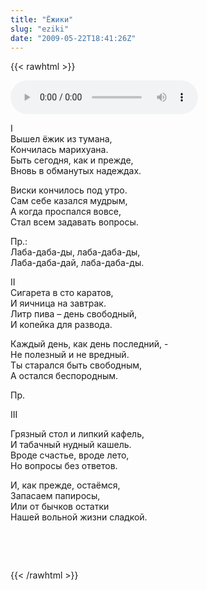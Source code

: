 ```yaml
---
title: "Ёжики"
slug: "eziki"
date: "2009-05-22T18:41:26Z"
---
```

    
{{< rawhtml >}}

<audio controls>
    <source src="/audio/01-Ez.mp3" type="audio/mpeg">
    Your browser does not support the audio element.
</audio>

<p>I<br />Вышел ёжик из тумана,<br />Кончилась марихуана.<br />Быть сегодня, как и прежде,<br />Вновь в обманутых надеждах.</p>
<p>Виски кончилось под утро.<br />Сам себе казался мудрым,<br />А когда проспался вовсе,<br />Стал всем задавать вопросы.</p>
<p>Пр.:<br />Лаба-даба-ды, лаба-даба-ды,<br />Лаба-даба-дай, лаба-даба-ды.</p>
<p>II<br />Сигарета в сто каратов, <br />И яичница на завтрак.<br />Литр пива – день свободный,<br />И копейка для развода.</p>
<p>Каждый день, как день последний, -<br />Не полезный и не вредный.<br />Ты старался быть свободным,<br />А остался беспородным.</p>
<p>Пр.</p>
<p>III</p>
<p>Грязный стол и липкий кафель,<br />И табачный нудный кашель.<br />Вроде счастье, вроде лето,<br />Но вопросы без ответов.</p>
<p>И, как прежде, остаёмся,<br />Запасаем папиросы,<br />Или от бычков остатки<br />Нашей вольной жизни сладкой.</p>
<p> </p>
<p> </p>
{{< /rawhtml >}}
